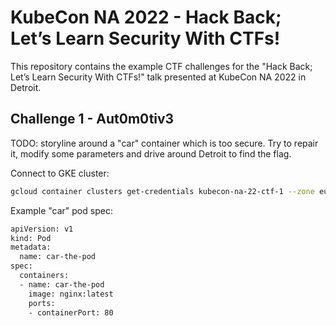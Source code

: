 # KubeCon NA 2022 - Hack Back; Let’s Learn Security With CTFs!

This repository contains the example CTF challenges for the "Hack Back; Let’s Learn Security With CTFs!"
talk presented at KubeCon NA 2022 in Detroit.

## Challenge 1 - Aut0m0tiv3 

TODO: storyline around a "car" container which is too secure. Try to repair it, modify some parameters and drive around
Detroit to find the flag.

Connect to GKE cluster:
```bash
gcloud container clusters get-credentials kubecon-na-22-ctf-1 --zone europe-central2-a --project cilium-dev
```

Example "car" pod spec:
```bash
apiVersion: v1
kind: Pod
metadata:
  name: car-the-pod
spec:
  containers:
  - name: car-the-pod
    image: nginx:latest
    ports:
    - containerPort: 80
```
